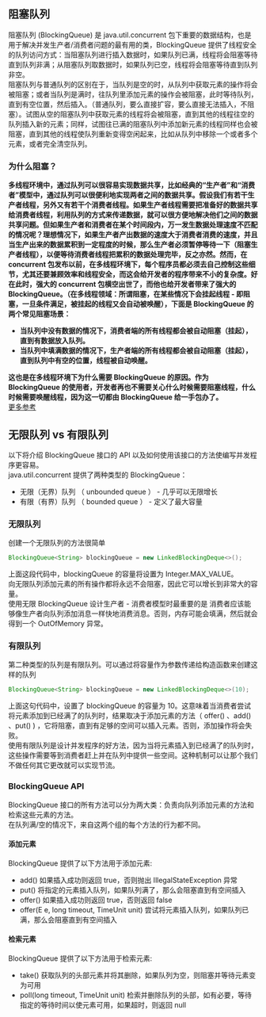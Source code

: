 ## 阻塞队列
阻塞队列 (BlockingQueue) 是 java.util.concurrent 包下重要的数据结构，也是用于解决并发生产者/消费者问题的最有用的类，BlockingQueue 提供了线程安全的队列访问方式：当阻塞队列进行插入数据时，如果队列已满，线程将会阻塞等待直到队列非满；从阻塞队列取数据时，如果队列已空，线程将会阻塞等待直到队列非空。  
阻塞队列与普通队列的区别在于，当队列是空的时，从队列中获取元素的操作将会被阻塞；或者当队列是满时，往队列里添加元素的操作会被阻塞，此时等待队列，直到有空位置，然后插入。（普通队列，要么直接扩容，要么直接无法插入，不阻塞）。试图从空的阻塞队列中获取元素的线程将会被阻塞，直到其他的线程往空的队列插入新的元素；同样，试图往已满的阻塞队列中添加新元素的线程同样也会被阻塞，直到其他的线程使队列重新变得空闲起来，比如从队列中移除一个或者多个元素，或者完全清空队列。  
  
### 为什么阻塞？
**多线程环境中，通过队列可以很容易实现数据共享，比如经典的“生产者”和“消费者”模型中，通过队列可以很便利地实现两者之间的数据共享。假设我们有若干生产者线程，另外又有若干个消费者线程。如果生产者线程需要把准备好的数据共享给消费者线程，利用队列的方式来传递数据，就可以很方便地解决他们之间的数据共享问题。但如果生产者和消费者在某个时间段内，万一发生数据处理速度不匹配的情况呢？理想情况下，如果生产者产出数据的速度大于消费者消费的速度，并且当生产出来的数据累积到一定程度的时候，那么生产者必须暂停等待一下（阻塞生产者线程），以便等待消费者线程把累积的数据处理完毕，反之亦然。然而，在 concurrent 包发布以前，在多线程环境下，每个程序员都必须去自己控制这些细节，尤其还要兼顾效率和线程安全，而这会给开发者的程序带来不小的复杂度。好在此时，强大的 concurrent 包横空出世了，而他也给开发者带来了强大的BlockingQueue。（在多线程领域：所谓阻塞，在某些情况下会挂起线程 - 即阻塞，一旦条件满足，被挂起的线程又会自动被唤醒），下面是 BlockingQueue 的两个常见阻塞场景：**  
* **当队列中没有数据的情况下，消费者端的所有线程都会被自动阻塞（挂起），直到有数据放入队列。**
* **当队列中填满数据的情况下，生产者端的所有线程都会被自动阻塞（挂起），直到队列中有空的位置，线程被自动唤醒。**  
  
**这也是在多线程环境下为什么需要 BlockingQueue 的原因。作为 BlockingQueue 的使用者，开发者再也不需要关心什么时候需要阻塞线程，什么时候需要唤醒线程，因为这一切都由 BlockingQueue 给一手包办了。**  
[更多参考](https://www.cnblogs.com/tjudzj/p/4454490.html)  
  
## 无限队列 vs 有限队列
以下将介绍 BlockingQueue 接口的 API 以及如何使用该接口的方法使编写并发程序更容易。  
java.util.concurrent 提供了两种类型的 BlockingQueue：  
* 无限（无界）队列 （ unbounded queue ） - 几乎可以无限增长
* 有限（有界）队列 （ bounded queue ） - 定义了最大容量  
  
### 无限队列
创建一个无限队列的方法很简单  
```java
BlockingQueue<String> blockingQueue = new LinkedBlockingDeque<>();
```
上面这段代码中，blockingQueue 的容量将设置为 Integer.MAX_VALUE。  
向无限队列添加元素的所有操作都将永远不会阻塞，因此它可以增长到非常大的容量。  
使用无限 BlockingQueue 设计生产者 - 消费者模型时最重要的是 消费者应该能够像生产者向队列添加消息一样快地消费消息。否则，内存可能会填满，然后就会得到一个 OutOfMemory 异常。  
  
### 有限队列
第二种类型的队列是有限队列。可以通过将容量作为参数传递给构造函数来创建这样的队列  
```java
BlockingQueue<String> blockingQueue = new LinkedBlockingDeque<>(10);
```
上面这句代码中，设置了 blockingQueue 的容量为 10。这意味着当消费者尝试将元素添加到已经满了的队列时，结果取决于添加元素的方法（ offer() 、add() 、put() ) ，它将阻塞，直到有足够的空间可以插入元素。否则，添加操作将会失败。  
使用有限队列是设计并发程序的好方法，因为当将元素插入到已经满了的队列时，这些操作需要等到消费者赶上并在队列中提供一些空间。这种机制可以让那个我们不做任何其它更改就可以实现节流。  
  
### BlockingQueue API
BlockingQueue 接口的所有方法可以分为两大类：负责向队列添加元素的方法和检索这些元素的方法。  
在队列满/空的情况下，来自这两个组的每个方法的行为都不同。  
#### 添加元素
BlockingQueue 提供了以下方法用于添加元素:  
* add()	如果插入成功则返回 true，否则抛出 IllegalStateException 异常
* put()	将指定的元素插入队列，如果队列满了，那么会阻塞直到有空间插入
* offer() 如果插入成功则返回 true，否则返回 false
* offer(E e, long timeout, TimeUnit unit) 尝试将元素插入队列，如果队列已满，那么会阻塞直到有空间插入  
#### 检索元素
BlockingQueue 提供了以下方法用于检索元素:  
* take() 获取队列的头部元素并将其删除，如果队列为空，则阻塞并等待元素变为可用
* poll(long timeout, TimeUnit unit)	检索并删除队列的头部，如有必要，等待指定的等待时间以使元素可用，如果超时，则返回 null  
  
